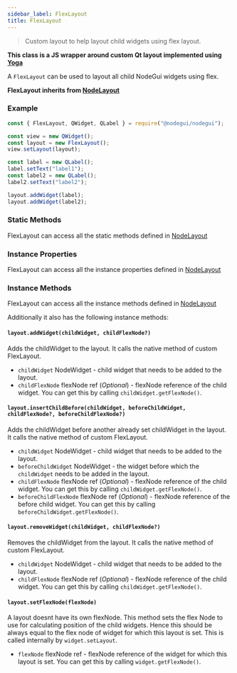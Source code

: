 ```yaml
---
sidebar_label: FlexLayout
title: FlexLayout
---
```


> Custom layout to help layout child widgets using flex layout.

**This class is a JS wrapper around custom Qt layout implemented using [Yoga](https://github.com/facebook/yoga)**

A `FlexLayout` can be used to layout all child NodeGui widgets using flex.

**FlexLayout inherits from [NodeLayout](api/NodeLayout.md)**

### Example

```javascript
const { FlexLayout, QWidget, QLabel } = require("@nodegui/nodegui");

const view = new QWidget();
const layout = new FlexLayout();
view.setLayout(layout);

const label = new QLabel();
label.setText("label1");
const label2 = new QLabel();
label2.setText("label2");

layout.addWidget(label);
layout.addWidget(label2);
```

### Static Methods

FlexLayout can access all the static methods defined in [NodeLayout](api/NodeLayout.md)

### Instance Properties

FlexLayout can access all the instance properties defined in [NodeLayout](api/NodeLayout.md)

### Instance Methods

FlexLayout can access all the instance methods defined in [NodeLayout](api/NodeLayout.md)

Additionally it also has the following instance methods:

#### `layout.addWidget(childWidget, childFlexNode?)`

Adds the childWidget to the layout. It calls the native method of custom FlexLayout.

- `childWidget` NodeWidget - child widget that needs to be added to the layout.
- `childFlexNode` flexNode ref (_Optional_) - flexNode reference of the child widget. You can get this by calling `childWidget.getFlexNode()`.

#### `layout.insertChildBefore(childWidget, beforeChildWidget, childFlexNode?, beforeChildFlexNode?)`

Adds the childWidget before another already set childWidget in the layout. It calls the native method of custom FlexLayout.

- `childWidget` NodeWidget - child widget that needs to be added to the layout.
- `beforeChildWidget` NodeWidget - the widget before which the `childWidget` needs to be added in the layout.
- `childFlexNode` flexNode ref (_Optional_) - flexNode reference of the child widget. You can get this by calling `childWidget.getFlexNode()`.
- `beforeChildFlexNode` flexNode ref (_Optional_) - flexNode reference of the before child widget. You can get this by calling `beforeChildWidget.getFlexNode()`.

#### `layout.removeWidget(childWidget, childFlexNode?)`

Removes the childWidget from the layout. It calls the native method of custom FlexLayout.

- `childWidget` NodeWidget - child widget that needs to be added to the layout.
- `childFlexNode` flexNode ref (_Optional_) - flexNode reference of the child widget. You can get this by calling `childWidget.getFlexNode()`.

#### `layout.setFlexNode(flexNode)`

A layout doesnt have its own flexNode. This method sets the flex Node to use for calculating position of the child widgets. Hence this should be always equal to the flex node of widget for which this layout is set. This is called internally by `widget.setLayout`.

- `flexNode` flexNode ref - flexNode reference of the widget for which this layout is set. You can get this by calling `widget.getFlexNode()`.

